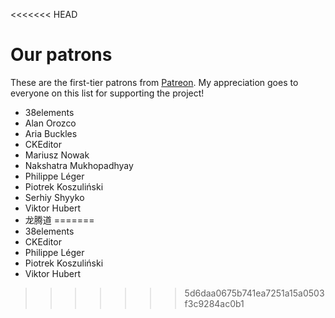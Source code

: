 <<<<<<< HEAD
# Our patrons

These are the first-tier patrons from [Patreon](https://www.patreon.com/fabiosantoscode). My appreciation goes to everyone on this list for supporting the project!

 * 38elements
 * Alan Orozco
 * Aria Buckles
 * CKEditor
 * Mariusz Nowak
 * Nakshatra Mukhopadhyay
 * Philippe Léger
 * Piotrek Koszuliński
 * Serhiy Shyyko
 * Viktor Hubert
 * 龙腾道
=======
 * 38elements
 * CKEditor
 * Philippe Léger
 * Piotrek Koszuliński
 * Viktor Hubert
>>>>>>> 5d6daa0675b741ea7251a15a0503f3c9284ac0b1
